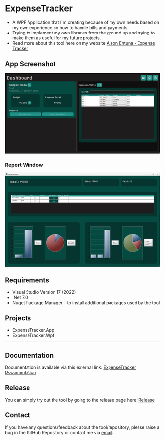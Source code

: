 # ExpenseTracker
- A WPF Application that I'm creating because of my own needs based on my own experience on how to handle bills and payments.
- Trying to implement my own libraries from the ground up and trying to make them as useful for my future projects.
- Read more about this tool here on my website [Alson Entuna - Expense Tracker](https://alsonentuna.github.io/expense-tracker.html)

## App Screenshot
![ExpenseTracker](/Assets/ExpenseTracker-App.png)
### Report Window
![ExpenseTracker](/Assets/ExpenseTracker-Report.png)

## Requirements
- Visual Studio Version 17 (2022)
- .Net 7.0
- Nuget Package Manager - to install additional packages used by the tool

## Projects
- ExpenseTracker.App
- ExpenseTracker.Wpf

---
## Documentation
Documentation is available via this external link: [ExpenseTracker Documentation](https://alsonentuna.notion.site/Expense-Tracker-Documentation-a3cf8c5dd56d44f1a26e7cd72ea1d154)
## Release
You can simply try out the tool by going to the release page here: [Release](https://github.com/AlsonEntuna/ExpenseTracker/releases)

## Contact
If you have any questions/feedback about the tool/repository, please raise a bug in the GitHub Repository or contact me via [email](mailto:alson.entuna@outlook.com).